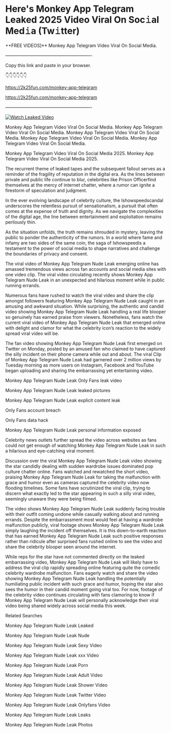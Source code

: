 # Here's Monkey App Telegram Leaked 2025 Video Viral On Soc𝚒al Med𝚒a (Tw𝚒tter)

++FREE VIDEOS]** Monkey App Telegram Video Viral On Social Media.

———————————————————-

Copy this link and paste in your browser.

👇👇👇👇👇👇

https://2k25fun.com/monkey-app-telegram

https://2k25fun.com/monkey-app-telegram

———————————————————-

[![Watch Leaked Video](https://miro.medium.com/v2/resize:fit:828/format:webp/1*cilzJN44JGOrTw9NJCrNHA.gif "Watch Leaked Video")](https://2k25fun.com/monkey-app-telegram)

Monkey App Telegram Video Viral On Social Media. Monkey App Telegram Video Viral On Social Media. Monkey App Telegram Video Viral On Social Media. Monkey App Telegram Video Viral On Social Media. Monkey App Telegram Video Viral On Social Media.

Monkey App Telegram Video Viral On Social Media 2025. Monkey App Telegram Video Viral On Social Media 2025.

The recurrent theme of leaked tapes and the subsequent fallout serves as a reminder of the fragility of reputation in the digital era. As the lines between private and public life continue to blur, celebrities like Prison Officerfind themselves at the mercy of internet chatter, where a rumor can ignite a firestorm of speculation and judgment.

In the ever evolving landscape of celebrity culture, the Ishowspeedscandal underscores the relentless pursuit of sensationalism, a pursuit that often comes at the expense of truth and dignity. As we navigate the complexities of the digital age, the line between entertainment and exploitation remains perilously thin.

As the situation unfolds, the truth remains shrouded in mystery, leaving the public to ponder the authenticity of the rumors. In a world where fame and infamy are two sides of the same coin, the saga of Ishowspeedis a testament to the power of social media to shape narratives and challenge the boundaries of privacy and consent.

The viral video of Monkey App Telegram Nude Leak emerging online has amassed tremendous views across fan accounts and social media sites with one video clip. The viral video circulating recently shows Monkey App Telegram Nude Leak in an unexpected and hilarious moment while in public running errands.

Numerous fans have rushed to watch the viral video and share the clip amongst followers featuring Monkey App Telegram Nude Leak caught in an amusing and awkward situation. While surprising, the authentic and candid video showing Monkey App Telegram Nude Leak handling a real life blooper so genuinely has earned praise from viewers. Nonetheless, fans watch the current viral video of Monkey App Telegram Nude Leak that emerged online with delight and clamor for what the celebrity icon’s reaction to the widely spread viral video will be.

The fan video showing Monkey App Telegram Nude Leak first emerged on Twitter on Monday, posted by an amused fan who claimed to have captured the silly incident on their phone camera while out and about. The viral Clip of Monkey App Telegram Nude Leak had garnered over 2 million views by Tuesday morning as more users on Instagram, Facebook and YouTube began uploading and sharing the embarrassing yet entertaining video.

Monkey App Telegram Nude Leak Only Fans leak video

Monkey App Telegram Nude Leak leaked pictures

Monkey App Telegram Nude Leak explicit content leak

Only Fans account breach

Only Fans data hack

Monkey App Telegram Nude Leak personal information exposed

Celebrity news outlets further spread the video across websites as fans could not get enough of watching Monkey App Telegram Nude Leak in such a hilarious and eye-catching viral moment.

Discussion over the viral Monkey App Telegram Nude Leak video showing the star candidly dealing with sudden wardrobe issues dominated pop culture chatter online. Fans watched and rewatched the short video, praising Monkey App Telegram Nude Leak for taking the malfunction with grace and humor even as cameras captured the celebrity video now flooding timelines. Some fans have scrutinized the viral clip, trying to discern what exactly led to the star appearing in such a silly viral video, seemingly unaware they were being filmed.

The video shows Monkey App Telegram Nude Leak suddenly facing trouble with their outfit coming undone while casually walking about and running errands. Despite the embarrassment most would feel at having a wardrobe malfunction publicly, viral footage shows Monkey App Telegram Nude Leak simply laughing the incident off themselves. It is this down-to-earth reaction that has earned Monkey App Telegram Nude Leak such positive responses rather than ridicule after surprised fans rushed online to see the video and share the celebrity blooper seen around the internet.

While reps for the star have not commented directly on the leaked embarrassing video, Monkey App Telegram Nude Leak will likely have to address the viral clip rapidly spreading online featuring quite the comedic celebrity wardrobe malfunction. Fans eagerly watch and share the video showing Monkey App Telegram Nude Leak handling the potentially humiliating public incident with such grace and humor, hoping the star also sees the humor in their candid moment going viral too. For now, footage of the celebrity video continues circulating with fans clamoring to know if Monkey App Telegram Nude Leak will personally acknowledge their viral video being shared widely across social media this week.

Related Searches

Monkey App Telegram Nude Leak Leaked

Monkey App Telegram Nude Leak Nude

Monkey App Telegram Nude Leak Sexy Video

Monkey App Telegram Nude Leak xxx Video

Monkey App Telegram Nude Leak Porn

Monkey App Telegram Nude Leak Adult Video

Monkey App Telegram Nude Leak Shower Video

Monkey App Telegram Nude Leak Twitter Video

Monkey App Telegram Nude Leak Onlyfans Video

Monkey App Telegram Nude Leak Leaks

Monkey App Telegram Nude Leak Photos